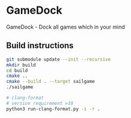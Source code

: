 # GameDock

GameDock - Dock all games which in your mind

## Build instructions

```bash
git submodule update --init --recursive
mkdir build
cd build
cmake ..
cmake --build . --target sailgame
./sailgame
```

```bash
# clang-format
# version requirement >10
python3 run-clang-format.py -i -r .
```